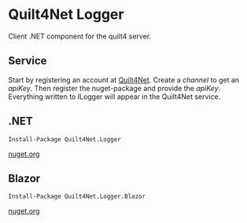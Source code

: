 # Quilt4Net Logger
Client .NET component for the quilt4 server.

## Service
Start by registering an account at [Quilt4Net](https://quilt4net.com). Create a *channel* to get an *apiKey*.
Then register the nuget-package and provide the *apiKey*.
Everything written to ILogger will appear in the Quilt4Net service.

## .NET
`Install-Package Quilt4Net.Logger`

[nuget.org](https://www.nuget.org/packages/Quilt4Net.Logger)


## Blazor
`Install-Package Quilt4Net.Logger.Blazor`

[nuget.org](https://www.nuget.org/packages/Quilt4Net.Logger.Blazor)

